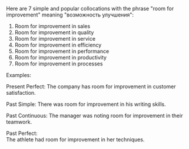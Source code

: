  Here are 7 simple and popular collocations with the phrase "room for improvement" meaning "возможность улучшения":

1. Room for improvement in sales
2. Room for improvement in quality
3. Room for improvement in service
4. Room for improvement in efficiency
5. Room for improvement in performance
6. Room for improvement in productivity
7. Room for improvement in processes

Examples:

Present Perfect: 
The company has room for improvement in customer satisfaction.

Past Simple:
There was room for improvement in his writing skills.  

Past Continuous: 
The manager was noting room for improvement in their teamwork.

Past Perfect:  
The athlete had room for improvement in her techniques.